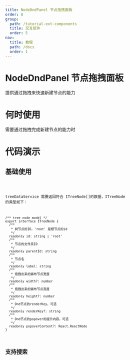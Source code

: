```yaml
---
title: NodeDndPanel 节点拖拽面板
order: 8
group:
  path: /tutorial-ext-components
  title: 交互组件
  order: 5
nav:
  title: 教程
  path: /docs
  order: 1
---
```


# NodeDndPanel 节点拖拽面板

提供通过拖拽来快速新建节点的能力

# 何时使用

需要通过拖拽完成新建节点的能力时

# 代码演示

## 基础使用

<code src="./demos/basic/index.tsx" classname="dnd-node-demo"   />

treeDataService 需要返回符合 ITreeNode[]的数据，ITreeNode 的类型如下：

```tsx |pure
/** tree node model */
export interface ITreeNode {
  /**
   * 树节点的ID，'root' 是根节点的id
   */
  readonly id: string | 'root'
  /**
   * 节点的文件夹ID
   */
  readonly parentId: string
  /**
   * 节点名
   */
  readonly label: string
  /**
   * 拖拽出来的画布节点宽度
   */
  readonly width?: number
  /**
   * 拖拽出来的画布节点高度
   */
  readonly height?: number
  /**
   * Dnd节点的renderKey，可选
   */
  readonly renderKey?: string
  /**
   * Dnd节点的popover的提示内容，可选
   */
  readonly popoverContent?: React.ReactNode
}
```

## 支持搜索

<code src="./demos/search/index.tsx" classname="dnd-node-demo"   />
